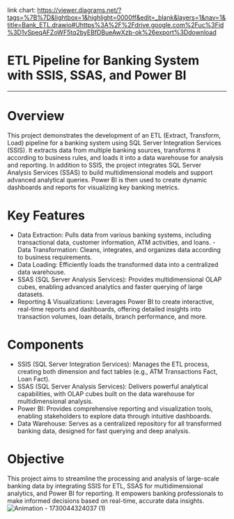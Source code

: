 link chart: 
https://viewer.diagrams.net/?tags=%7B%7D&lightbox=1&highlight=0000ff&edit=_blank&layers=1&nav=1&title=Bank_ETL.drawio#Uhttps%3A%2F%2Fdrive.google.com%2Fuc%3Fid%3D1vSpeqAFZoWF5tq2byEBfDBueAwXzb-ok%26export%3Ddownload

# ETL Pipeline for Banking System with SSIS, SSAS, and Power BI
----
# Overview
This project demonstrates the development of an ETL (Extract, Transform, Load) pipeline for a banking system using SQL Server Integration Services (SSIS). It extracts data from multiple banking sources, transforms it according to business rules, and loads it into a data warehouse for analysis and reporting.
In addition to SSIS, the project integrates SQL Server Analysis Services (SSAS) to build multidimensional models and support advanced analytical queries. Power BI is then used to create dynamic dashboards and reports for visualizing key banking metrics.

# Key Features
- Data Extraction: Pulls data from various banking systems, including transactional data, customer information, ATM activities, and loans.
-Data Transformation: Cleans, integrates, and organizes data according to business requirements.
- Data Loading: Efficiently loads the transformed data into a centralized data warehouse.
- SSAS (SQL Server Analysis Services): Provides multidimensional OLAP cubes, enabling advanced analytics and faster querying of large datasets.
- Reporting & Visualizations: Leverages Power BI to create interactive, real-time reports and dashboards, offering detailed insights into transaction volumes, loan details, branch performance, and more.

# Components
- SSIS (SQL Server Integration Services): Manages the ETL process, creating both dimension and fact tables (e.g., ATM Transactions Fact, Loan Fact).
- SSAS (SQL Server Analysis Services): Delivers powerful analytical capabilities, with OLAP cubes built on the data warehouse for multidimensional analysis.
- Power BI: Provides comprehensive reporting and visualization tools, enabling stakeholders to explore data through intuitive dashboards.
- Data Warehouse: Serves as a centralized repository for all transformed banking data, designed for fast querying and deep analysis.

# Objective
This project aims to streamline the processing and analysis of large-scale banking data by integrating SSIS for ETL, SSAS for multidimensional analytics, and Power BI for reporting. It empowers banking professionals to make informed decisions based on real-time, accurate data insights.
![Animation - 1730044324037 (1)](https://github.com/user-attachments/assets/8bccccaf-ce1f-4348-bd25-8b4a43bca4f4)
